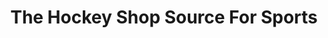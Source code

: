 ---
title: "The Hockey Shop Source For Sports"
url: /surrey/the-hockey-shop-source-for-sports/
shop: sports
---